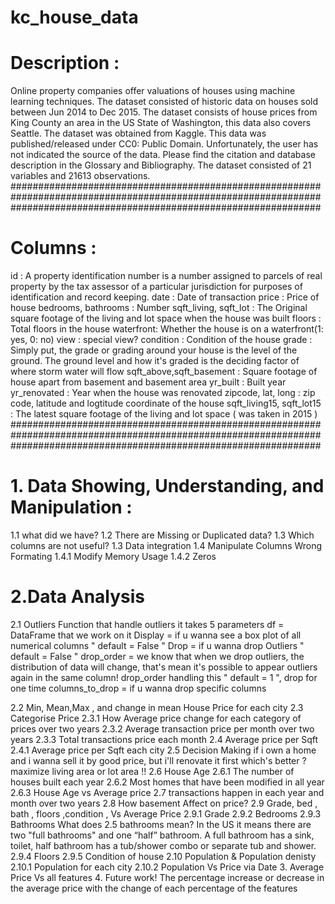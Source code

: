 # kc_house_data
# Description :
Online property companies offer valuations of houses using machine learning techniques. The dataset consisted of historic data on houses sold between Jun 2014 to Dec 2015.
The dataset consists of house prices from King County an area in the US State of Washington, this data also covers Seattle. The dataset was obtained from Kaggle. This data was published/released under CC0: Public Domain. Unfortunately, the user has not indicated the source of the data. Please find the citation and database description in the Glossary and Bibliography. The dataset consisted of 21 variables and 21613 observations.
########################################################################################################################################################################
# Columns :
id : A property identification number is a number assigned to parcels of real property by the tax assessor of a particular jurisdiction for purposes of identification and record keeping.
date : Date of transaction
price : Price of house
bedrooms, bathrooms : Number
sqft_living, sqft_lot : The Original square footage of the living and lot space when the house was built
floors : Total floors in the house
waterfront: Whether the house is on a waterfront(1: yes, 0: no)
view : special view?
condition : Condition of the house
grade : Simply put, the grade or grading around your house is the level of the ground. The ground level and how it's graded is the deciding factor of where storm water will flow
sqft_above,sqft_basement : Square footage of house apart from basement and basement area
yr_built : Built year
yr_renovated : Year when the house was renovated
zipcode, lat, long : zip code, latitude and logtitude coordinate of the house
sqft_living15, sqft_lot15 : The latest square footage of the living and lot space ( was taken in 2015 )
########################################################################################################################################################################
# 1. Data Showing, Understanding, and Manipulation :
1.1 what did we have?
1.2 There are Missing or Duplicated data?
1.3 Which columns are not useful?
1.3 Data integration
1.4 Manipulate Columns Wrong Formating
1.4.1 Modify Memory Usage
1.4.2 Zeros
# 2.Data Analysis
2.1 Outliers
Function that handle outliers
it takes 5 parameters
df = DataFrame that we work on it
Display = if u wanna see a box plot of all numerical columns " default = False "
Drop = if u wanna drop Outliers " default = False "
drop_order = we know that when we drop outliers, the distribution of data will change, that's mean it's possible to appear outliers again in the same column! drop_order handling this " default = 1 ", drop for one time
columns_to_drop = if u wanna drop specific columns

2.2 Min, Mean,Max , and change in mean House Price for each city
2.3 Categorise Price
2.3.1 How Average price change for each category of prices over two years
2.3.2 Average transaction price per month over two years
2.3.3 Total transactions price each month
2.4 Average price per Sqft
2.4.1 Average price per Sqft each city
2.5 Decision Making
if i own a home and i wanna sell it by good price, but i'll renovate it first which's better ? maximize living area or lot area !!
2.6 House Age
2.6.1 The number of houses built each year
2.6.2 Most homes that have been modified in all year
2.6.3 House Age vs Average price
2.7 transactions happen in each year and month over two years
2.8 How basement Affect on price?
2.9 Grade, bed , bath , floors ,condition , Vs Average Price
2.9.1 Grade
2.9.2 Bedrooms
2.9.3 Bathrooms
What does 2.5 bathrooms mean? In the US it means there are two "full bathrooms" and one “half” bathroom.
A full bathroom has a sink, toilet, half bathroom has a tub/shower combo or separate tub and shower.
2.9.4 Floors
2.9.5 Condition of house
2.10 Population & Population denisty
2.10.1 Population for each city
2.10.2 Population Vs Price via Date
3. Average Price Vs all features
4. Future work!
The percentage increase or decrease in the average price with the change of each percentage of the features
